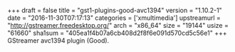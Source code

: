 +++
draft = false
title = "gst1-plugins-good-avc1394"
version = "1.10.2-1"
date = "2016-11-30T07:17:13"
categories = ['xmultimedia']
upstreamurl = "http://gstreamer.freedesktop.org/"
arch = "x86_64"
size = "19144"
usize = "61660"
sha1sum = "405ea1f4b07a6cb408d2f8f6e091d570cd5c56e1"
+++
GStreamer avc1394 plugin (Good).